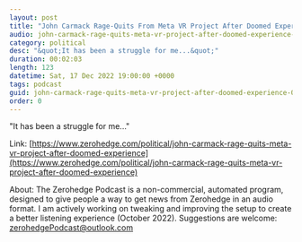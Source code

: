 ```yaml
---
layout: post
title: "John Carmack Rage-Quits From Meta VR Project After Doomed Experience"
audio: john-carmack-rage-quits-meta-vr-project-after-doomed-experience-0
category: political
desc: "&quot;It has been a struggle for me...&quot;"
duration: 00:02:03
length: 123
datetime: Sat, 17 Dec 2022 19:00:00 +0000
tags: podcast
guid: john-carmack-rage-quits-meta-vr-project-after-doomed-experience-0
order: 0
---
```

&quot;It has been a struggle for me...&quot;

Link: [https://www.zerohedge.com/political/john-carmack-rage-quits-meta-vr-project-after-doomed-experience](https://www.zerohedge.com/political/john-carmack-rage-quits-meta-vr-project-after-doomed-experience)

About: The Zerohedge Podcast is a non-commercial, automated program, designed to give people a way to get news from Zerohedge in an audio format.  I am actively working on tweaking and improving the setup to create a better listening experience (October 2022).  Suggestions are welcome: [zerohedgePodcast@outlook.com](mailto:zerohedgePodcast@outlook.com)